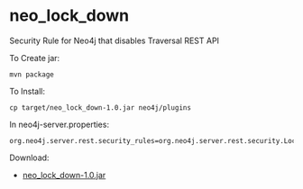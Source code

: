 neo_lock_down
=============

Security Rule for Neo4j that disables Traversal REST API

To Create jar:

    mvn package

To Install:

    cp target/neo_lock_down-1.0.jar neo4j/plugins


In neo4j-server.properties:

    org.neo4j.server.rest.security_rules=org.neo4j.server.rest.security.LockDownSecurityRule

Download:

* [neo_lock_down-1.0.jar](https://dl.dropboxusercontent.com/u/57740873/neo_lock_down-1.0.jar)